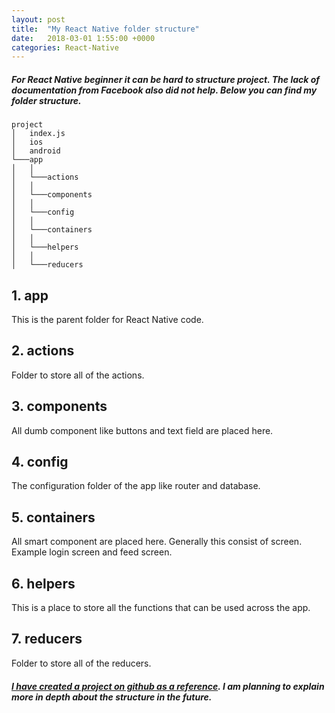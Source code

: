 ```yaml
---
layout: post
title:  "My React Native folder structure"
date:   2018-03-01 1:55:00 +0000
categories: React-Native
---
```

##### For React Native beginner it can be hard to structure project. The lack of documentation from Facebook also did not help. Below you can find my folder structure. 

```
project
│   index.js
│   ios    
│   android
└───app
│   │
│   └───actions
│   │
│   └───components
│   │
│   └───config
│   │
│   └───containers
│   │
│   └───helpers
│   │
│   └───reducers
```

## 1. app
This is the parent folder for React Native code.

## 2. actions
Folder to store all of the actions.

## 3. components
All dumb component like buttons and text field are placed here.

## 4. config
The configuration folder of the app like router and database.

## 5. containers
All smart component are placed here. Generally this consist of screen. Example login screen and feed screen.

## 6. helpers
This is a place to store all the functions that can be used across the app.

## 7. reducers
Folder to store all of the reducers.

##### [I have created a project on github as a reference](https://github.com/valehelle/kangar-rn-template]). I am planning to explain more in depth about the structure in the future. 